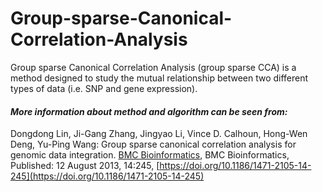 # Group-sparse-Canonical-Correlation-Analysis
Group sparse Canonical Correlation Analysis (group sparse CCA) is a method designed to study the mutual relationship between two different types of data (i.e. SNP and gene expression). 
#### *More information about method and algorithm can be seen from:*   
Dongdong Lin, Ji-Gang Zhang, Jingyao Li, Vince D. Calhoun, Hong-Wen Deng, Yu-Ping Wang: Group sparse canonical correlation analysis for genomic data integration. [BMC Bioinformatics](https://dblp.uni-trier.de/db/journals/bmcbi/bmcbi14.html#LinZLCDW13), BMC Bioinformatics, Published: 12 August 2013, 14:245, [https://doi.org/10.1186/1471-2105-14-245](https://doi.org/10.1186/1471-2105-14-245)

